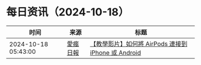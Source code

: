 ﻿# 每日资讯（2024-10-18）

|时间|来源|标题|
|---|---|---|
|2024-10-18 05:43:00|[愛瘋日報](http://www.iphonetaiwan.org/feeds/posts/default)|[【教學影片】如何將 AirPods 連接到 iPhone 或 Android](https://www.iphonetaiwan.org/2024/10/how-to-connect-airpods-to-iphone-or-android.html)|
